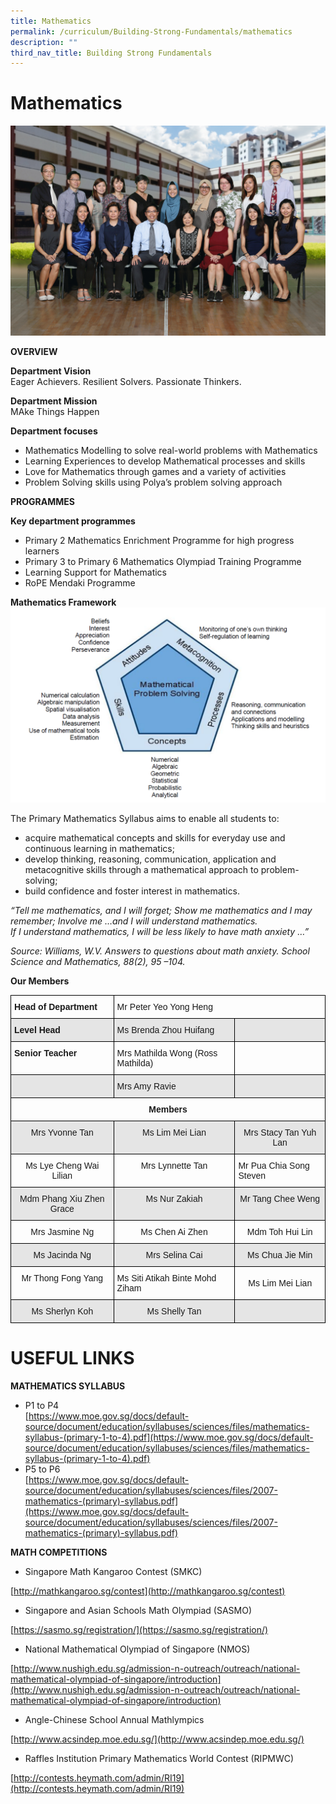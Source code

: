 ```yaml
---
title: Mathematics
permalink: /curriculum/Building-Strong-Fundamentals/mathematics
description: ""
third_nav_title: Building Strong Fundamentals
---
```

# Mathematics

![](/images/Mathematics%20Formal.jpg)

**OVERVIEW**

**Department Vision**<br>
Eager Achievers. Resilient Solvers. Passionate Thinkers.

**Department Mission**<br>
MAke Things Happen

**Department focuses**<br>
* Mathematics Modelling to solve real-world problems with Mathematics
* Learning Experiences to develop Mathematical processes and skills
* Love for Mathematics through games and a variety of activities
* Problem Solving skills using Polya’s problem solving approach

**PROGRAMMES**

**Key department programmes**
* Primary 2 Mathematics Enrichment Programme for high progress learners
* Primary 3 to Primary 6 Mathematics Olympiad Training Programme
*	Learning Support for Mathematics
*	RoPE Mendaki Programme

**Mathematics Framework**
![](/images/Math%20Framework.png)

The Primary Mathematics Syllabus aims to enable all students to:
* acquire mathematical concepts and skills for everyday use and continuous learning in mathematics;
*	develop thinking, reasoning, communication, application and metacognitive skills through a mathematical approach to problem-solving;
*	build confidence and foster interest in mathematics.

*“Tell me mathematics, and I will forget; 
Show me mathematics and I may remember;
Involve me …and I will understand mathematics.  
If I understand mathematics, I will be less likely to have math anxiety …”*

*Source: Williams, W.V. Answers to questions about math anxiety.  School Science and Mathematics, 88(2), 95 –104.*

**Our Members**

<style type="text/css">
.tg  {border-collapse:collapse;border-spacing:0;}
.tg td{border-color:black;border-style:solid;border-width:1px;font-family:Arial, sans-serif;font-size:14px;
  overflow:hidden;padding:10px 5px;word-break:normal;}
.tg th{border-color:black;border-style:solid;border-width:1px;font-family:Arial, sans-serif;font-size:14px;
  font-weight:normal;overflow:hidden;padding:10px 5px;word-break:normal;}
.tg .tg-1wig{font-weight:bold;text-align:left;vertical-align:top}
.tg .tg-baqh{text-align:center;vertical-align:top}
.tg .tg-9678{background-color:#E5E5E5;text-align:left;vertical-align:top}
.tg .tg-0lax{text-align:left;vertical-align:top}
.tg .tg-mdf1{background-color:#E5E5E5;font-weight:bold;text-align:left;vertical-align:top}
.tg .tg-faf8{background-color:#E5E5E5;text-align:left;vertical-align:middle}
.tg .tg-amwm{font-weight:bold;text-align:center;vertical-align:top}
.tg .tg-6wmi{background-color:#E5E5E5;text-align:center;vertical-align:top}
.tg .tg-nrix{text-align:center;vertical-align:middle}
.tg .tg-ymba{background-color:#E5E5E5;text-align:center;vertical-align:middle}
</style>
<table class="tg">
<thead>
  <tr>
    <th class="tg-1wig">Head of Department<br></th>
    <th class="tg-0lax" colspan="2">Mr Peter Yeo Yong Heng</th>
  </tr>
</thead>
<tbody>
  <tr>
    <td class="tg-mdf1">Level Head </td>
    <td class="tg-faf8">Ms Brenda Zhou Huifang</td>
    <td class="tg-9678"> </td>
  </tr>
  <tr>
    <td class="tg-1wig">Senior Teacher</td>
    <td class="tg-0lax">Mrs Mathilda Wong (Ross Mathilda) </td>
    <td class="tg-0lax"> </td>
  </tr>
  <tr>
    <td class="tg-9678"> </td>
    <td class="tg-9678">Mrs Amy Ravie<br></td>
    <td class="tg-9678"> </td>
  </tr>
  <tr>
    <td class="tg-amwm" colspan="3">Members</td>
  </tr>
  <tr>
    <td class="tg-6wmi">Mrs Yvonne Tan </td>
    <td class="tg-6wmi"> Ms Lim Mei Lian</td>
    <td class="tg-6wmi"> Mrs Stacy Tan Yuh Lan</td>
  </tr>
  <tr>
    <td class="tg-baqh">Ms Lye Cheng Wai Lilian <br></td>
    <td class="tg-baqh"> Mrs Lynnette Tan</td>
    <td class="tg-0lax"> Mr Pua Chia Song Steven </td>
  </tr>
  <tr>
    <td class="tg-6wmi">Mdm Phang Xiu Zhen Grace</td>
    <td class="tg-6wmi"> Ms Nur Zakiah</td>
    <td class="tg-6wmi"> Mr Tang Chee Weng</td>
  </tr>
  <tr>
    <td class="tg-baqh">Mrs Jasmine Ng</td>
    <td class="tg-baqh"> Ms Chen Ai Zhen </td>
    <td class="tg-baqh"> Mdm Toh Hui Lin</td>
  </tr>
  <tr>
    <td class="tg-6wmi">Ms Jacinda Ng<br></td>
    <td class="tg-6wmi"> Mrs Selina Cai</td>
    <td class="tg-6wmi"> Ms Chua Jie Min</td>
  </tr>
  <tr>
    <td class="tg-baqh">Mr Thong Fong Yang</td>
    <td class="tg-0lax"> Ms Siti Atikah Binte Mohd Ziham</td>
    <td class="tg-nrix"> Ms Lim Mei Lian</td>
  </tr>
  <tr>
    <td class="tg-ymba">Ms Sherlyn Koh</td>
    <td class="tg-ymba"> Ms Shelly Tan</td>
    <td class="tg-faf8"> </td>
  </tr>
</tbody>
</table>

# USEFUL LINKS

**MATHEMATICS SYLLABUS**
* P1 to P4<br>
[https://www.moe.gov.sg/docs/default-source/document/education/syllabuses/sciences/files/mathematics-syllabus-(primary-1-to-4).pdf](https://www.moe.gov.sg/docs/default-source/document/education/syllabuses/sciences/files/mathematics-syllabus-(primary-1-to-4).pdf)
* P5 to P6<br>
[https://www.moe.gov.sg/docs/default-source/document/education/syllabuses/sciences/files/2007-mathematics-(primary)-syllabus.pdf](https://www.moe.gov.sg/docs/default-source/document/education/syllabuses/sciences/files/2007-mathematics-(primary)-syllabus.pdf)

**MATH COMPETITIONS**

* Singapore Math Kangaroo Contest (SMKC)

[http://mathkangaroo.sg/contest](http://mathkangaroo.sg/contest)

* Singapore and Asian Schools Math Olympiad (SASMO)

[https://sasmo.sg/registration/](https://sasmo.sg/registration/)

* National Mathematical Olympiad of Singapore (NMOS)

[http://www.nushigh.edu.sg/admission-n-outreach/outreach/national-mathematical-olympiad-of-singapore/introduction](http://www.nushigh.edu.sg/admission-n-outreach/outreach/national-mathematical-olympiad-of-singapore/introduction)

* Angle-Chinese School Annual Mathlympics

[http://www.acsindep.moe.edu.sg/](http://www.acsindep.moe.edu.sg/)


* Raffles Institution Primary Mathematics World Contest (RIPMWC)

[http://contests.heymath.com/admin/RI19](http://contests.heymath.com/admin/RI19)
